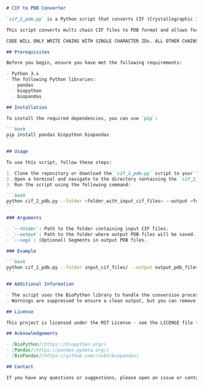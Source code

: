 ````markdown name=README.md
# CIF to PDB Converter

`cif_2_pdb.py` is a Python script that converts CIF (Crystallographic Information File) files to PDB (Protein Data Bank) format.

This script converts multi chain CIF files to PDB format and allows for segment keyword search.

CODE WILL ONLY WRITE CHAINS WITH SINGLE CHARACTER IDs. ALL OTHER CHAINS WITH 2-LETTER IDs WILL BE IGNORED (NOT INCLUDED) IN THE OUTPUT. This is because the traditional PDB format accepts a single letter chain ID. 

## Prerequisites

Before you begin, ensure you have met the following requirements:

- Python 3.x
- The following Python libraries:
  - pandas
  - biopython
  - biopandas

## Installation

To install the required dependencies, you can use `pip`:

```bash
pip install pandas biopython biopandas
```

## Usage

To use this script, follow these steps:

1. Clone the repository or download the `cif_2_pdb.py` script to your local machine.
2. Open a terminal and navigate to the directory containing the `cif_2_pdb.py` script.
3. Run the script using the following command:

```bash
python cif_2_pdb.py --folder <folder_with_input_cif_files> --output <folder_with_output_pdb_files> [--segi <segments_in_output>]
```

### Arguments

- `--folder`: Path to the folder containing input CIF files.
- `--output`: Path to the folder where output PDB files will be saved.
- `--segi`: (Optional) Segments in output PDB files.

### Example

```bash
python cif_2_pdb.py --folder input_cif_files/ --output output_pdb_files/ --segi A
```

## Additional Information

- The script uses the BioPython library to handle the conversion process.
- Warnings are suppressed to ensure a clean output, but you can remove the `warnings.filterwarnings('ignore')` line if you want to see the warnings.

## License

This project is licensed under the MIT License - see the LICENSE file for details.

## Acknowledgements

- [BioPython](https://biopython.org/)
- [Pandas](https://pandas.pydata.org/)
- [BioPandas](https://github.com/rasbt/biopandas)

## Contact

If you have any questions or suggestions, please open an issue or contact the repository owner.

````
